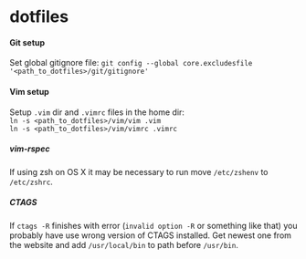 dotfiles
========

#### Git setup
Set global gitignore file: `git config --global core.excludesfile '<path_to_dotfiles>/git/gitignore'`

#### Vim setup
Setup `.vim` dir and `.vimrc` files in the home dir:<br>
`ln -s <path_to_dotfiles>/vim/vim .vim`<br>
`ln -s <path_to_dotfiles>/vim/vimrc .vimrc`<br>

##### vim-rspec
If using zsh on OS X it may be necessary to run move `/etc/zshenv` to `/etc/zshrc`.

##### CTAGS
If `ctags -R` finishes with error (`invalid option -R` or something like that) you probably have use wrong version of CTAGS installed.
Get newest one from the website and add `/usr/local/bin` to path before `/usr/bin`.
